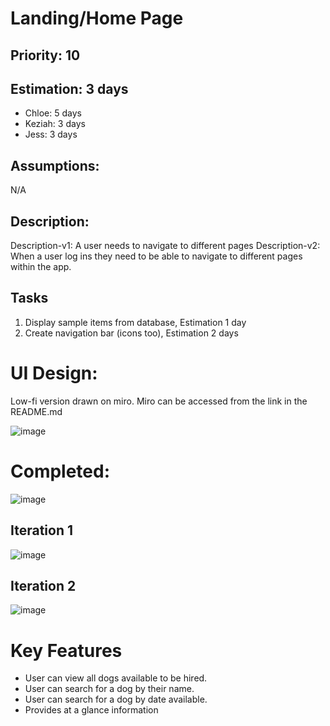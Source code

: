 
# Landing/Home Page

## Priority: 10 

## Estimation:  3 days

* Chloe: 5 days 
* Keziah: 3 days
* Jess: 3 days

## Assumptions:
N/A

## Description:
Description-v1: A user needs to navigate to different pages
Description-v2: When a user log ins they need to be able to navigate to different pages within the app. 

## Tasks
1. Display sample items from database, Estimation 1 day
2. Create navigation bar (icons too), Estimation 2 days

# UI Design:
Low-fi version drawn on miro. Miro can be accessed from the link in the README.md

![image](/images/home_page.png)

# Completed:
![image](/images/home_page_updated.png) 

## Iteration 1
![image](/images/home_page_finished.png) 

## Iteration 2
![image](/images/home_page_updated.png) 

# Key Features
* User can view all dogs available to be hired.
* User can search for a dog by their name.
* User can search for a dog by date available.
* Provides at a glance information
